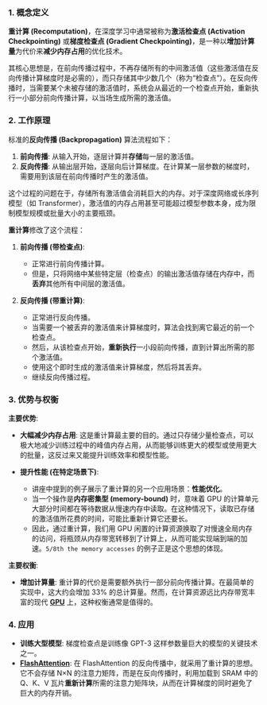 ### 1. 概念定义

**重计算 (Recomputation)**，在深度学习中通常被称为**激活检查点 (Activation Checkpointing)** 或**梯度检查点 (Gradient Checkpointing)**，是一种以**增加计算量**为代价来**减少内存占用**的优化技术。

其核心思想是，在前向传播过程中，不再存储所有的中间激活值（这些激活值在反向传播计算梯度时是必需的），而只存储其中少数几个（称为“检查点”）。在反向传播时，当需要某个未被存储的激活值时，系统会从最近的一个检查点开始，重新执行一小部分前向传播计算，以当场生成所需的激活值。

### 2. 工作原理

标准的**反向传播 (Backpropagation)** 算法流程如下：
1.  **前向传播**: 从输入开始，逐层计算并**存储**每一层的激活值。
2.  **反向传播**: 从输出层开始，逐层向后计算梯度。在计算某一层参数的梯度时，需要用到该层在前向传播时产生的激活值。

这个过程的问题在于，存储所有激活值会消耗巨大的内存。对于深度网络或长序列模型（如 Transformer），激活值的内存占用甚至可能超过模型参数本身，成为限制模型规模或批量大小的主要瓶颈。

**重计算**修改了这个流程：

1.  **前向传播 (带检查点)**:
    - 正常进行前向传播计算。
    - 但是，只将网络中某些特定层（检查点）的输出激活值存储在内存中，而**丢弃**其他所有中间层的激活值。

2.  **反向传播 (带重计算)**:
    - 正常进行反向传播。
    - 当需要一个被丢弃的激活值来计算梯度时，算法会找到离它最近的前一个检查点。
    - 然后，从该检查点开始，**重新执行**一小段前向传播，直到计算出所需的那个激活值。
    - 使用这个即时生成的激活值来计算梯度，然后将其丢弃。
    - 继续反向传播过程。

### 3. 优势与权衡

**主要优势**:

- **大幅减少内存占用**: 这是重计算最主要的目的。通过只存储少量检查点，可以极大地减少训练过程中的峰值内存占用，从而能够训练更大的模型或使用更大的批量，这反过来又能提升训练效率和模型性能。

- **提升性能 (在特定场景下)**:
    - 讲座中提到的例子展示了重计算的另一个应用场景：**性能优化**。
    - 当一个操作是**内存密集型 (memory-bound)** 时，意味着 GPU 的计算单元大部分时间都在等待数据从慢速内存中读取。在这种情况下，读取已存储的激活值所花费的时间，可能比重新计算它还要长。
    - 因此，通过重计算，我们用 GPU 闲置的计算资源换取了对慢速全局内存的访问，将瓶颈从内存带宽转移到了计算上，从而可能实现端到端的加速。`5/8th the memory accesses` 的例子正是这个思想的体现。

**主要权衡**:

- **增加计算量**: 重计算的代价是需要额外执行一部分前向传播计算。在最简单的实现中，这大约会增加 33% 的总计算量。然而，在计算资源远比内存带宽丰富的现代 **[GPU](./Lecture5-GPU-Architecture.md)** 上，这种权衡通常是值得的。

### 4. 应用

- **训练大型模型**: 梯度检查点是训练像 GPT-3 这样参数量巨大的模型的关键技术之一。
- **[FlashAttention](./Lecture5-FlashAttention.md)**: 在 FlashAttention 的反向传播中，就采用了重计算的思想。它不会存储 N×N 的注意力矩阵，而是在反向传播时，利用加载到 SRAM 中的 Q、K、V 瓦片**重新计算**所需的注意力矩阵块，从而在计算梯度的同时避免了巨大的内存开销。